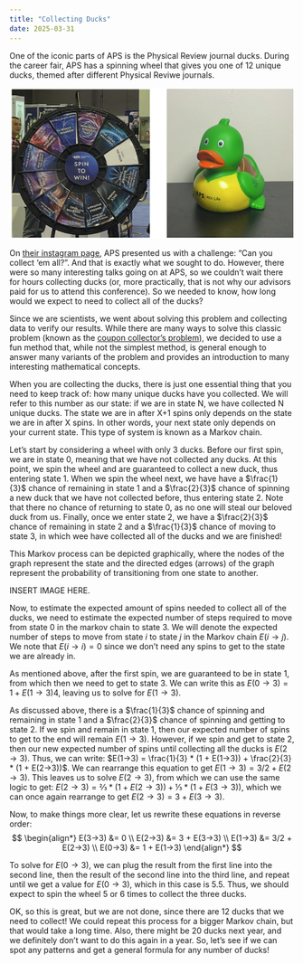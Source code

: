 ```yaml
---
title: "Collecting Ducks"
date: 2025-03-31
---
```


One of the iconic parts of APS is the Physical Review journal ducks. 
During the career fair, APS has a spinning wheel that gives you one of 12 unique ducks, themed after different Physical Reviwe journals.

![Duck Wheel](/assets/images/duck_wheel.png)

On [their instagram page](https://www.instagram.com/aps.physics/reel/DHUmrSKiLde/), APS presented us with a challenge: “Can you collect ‘em all?”. 
And that is exactly what we sought to do. 
However, there were so many interesting talks going on at APS, so we couldn’t wait there for hours collecting ducks (or, more practically, that is not why our advisors paid for us to attend this conference). 
So we needed to know, how long would we expect to need to collect all of the ducks?

Since we are scientists, we went about solving this problem and collecting data to verify our results. While there are many ways to solve this classic problem (known as the [coupon collector’s problem](https://en.wikipedia.org/wiki/Coupon_collector%27s_problem)), we decided to use a fun method that, while not the simplest method, is general enough to answer many variants of the problem and provides an introduction to many interesting mathematical concepts. 

When you are collecting the ducks, there is just one essential thing that you need to keep track of: how many unique ducks have you collected. 
We will refer to this number as our state: if we are in state N, we have collected N unique ducks. 
The state we are in after X+1 spins only depends on the state we are in after X spins. In other words, your next state only depends on your current state. 
This type of system is known as a Markov chain.

Let’s start by considering a wheel with only 3 ducks. 
Before our first spin, we are in state 0, meaning that we have not collected any ducks. 
At this point, we spin the wheel and are guaranteed to collect a new duck, thus entering state 1. 
When we spin the wheel next, we have have a $\frac{1}{3}$ chance of remaining in state 1 and a $\frac{2}{3}$ chance of spinning a new duck that we have not collected before, thus entering state 2. Note that there no chance of returning to state 0, as no one will steal our beloved duck from us. Finally, once we enter state 2, we have a $\frac{2}{3}$ chance of remaining in state 2 and a $\frac{1}{3}$ chance of moving to state 3, in which wee have collected all of the ducks and we are finished!

This Markov process can be depicted graphically, where the nodes of the graph represent the state and the directed edges (arrows) of the graph represent the probability of transitioning from one state to another. 

INSERT IMAGE HERE.

Now, to estimate the expected amount of spins needed to collect all of the ducks, we need to estimate the expected number of steps required to move from state 0 in the markov chain to state 3. 
We will denote the expected number of steps to move from state $i$ to state $j$ in the Markov chain $E(i→j)$. 
We note that $E(i→i) = 0$ since we don’t need any spins to get to the state we are already in.

As mentioned above, after the first spin, we are guaranteed to be in state 1, from which then we need to get to state 3. 
We can write this as $E(0 → 3) = 1 + E(1 → 3)4$, leaving us to solve for $E(1 → 3)$. 

As discussed above, there is a $\frac{1}{3}$ chance of spinning and remaining in state 1 and a $\frac{2}{3}$ chance of spinning and getting to state 2. 
If we spin and remain in state 1, then our expected number of spins to get to the end will remain $E(1→3)$. 
However, if we spin and get to state 2, then our new expected number of spins until collecting all the ducks is $E(2→3)$. 
Thus, we can write: $E(1→3) = \frac{1}{3} * (1 + E(1→3)) + \frac{2}{3} * (1 + E(2→3))$. 
We can rearrange this equation to get $E(1→3) = 3/2 + E(2→3)$. 
This leaves us to solve $E(2→3)$, from which we can use the same logic to get: $E(2→3) = ⅔ * (1+E(2→3)) + ⅓ * (1+E(3→3))$, which we can once again rearrange to get $E(2→3) = 3 + E(3→3)$.

Now, to make things more clear, let us rewrite these equations in reverse order:
$$
\begin{align*}
E(3→3) &= 0 \\
E(2→3) &= 3 + E(3→3) \\
E(1→3) &= 3/2 + E(2→3) \\
E(0→3) &= 1 + E(1→3)
\end{align*}
$$

To solve for $E(0→3)$, we can plug the result from the first line into the second line, then the result of the second line into the third line, and repeat until we get a value for $E(0→3)$, which in this case is 5.5. 
Thus, we should expect to spin the wheel 5 or 6 times to collect the three ducks. 

OK, so this is great, but we are not done, since there are 12 ducks that we need to collect! 
We could repeat this process for a bigger Markov chain, but that would take a long time. 
Also, there might be 20 ducks next year, and we definitely don’t want to do this again in a year. 
So, let’s see if we can spot any patterns and get a general formula for any number of ducks!



